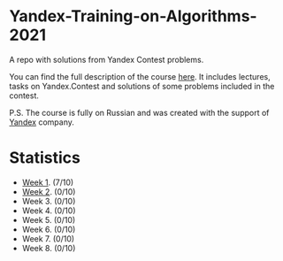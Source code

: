 # Yandex-Training-on-Algorithms-2021
A repo with solutions from Yandex Contest problems.

You can find the full description of the course [here](https://yandex.ru/yaintern/algorithm-training_1). It includes lectures, tasks on Yandex.Contest and solutions of some problems included in the contest.

P.S. The course is fully on Russian and was created with the support of [Yandex](https://yandex.com/company) company.

# Statistics
- [Week 1](https://contest.yandex.ru/contest/27393/enter). (7/10)
- [Week 2](https://contest.yandex.ru/contest/27472/enter/). (0/10)
- Week 3. (0/10)
- Week 4. (0/10)
- Week 5. (0/10)
- Week 6. (0/10)
- Week 7. (0/10)
- Week 8. (0/10)
